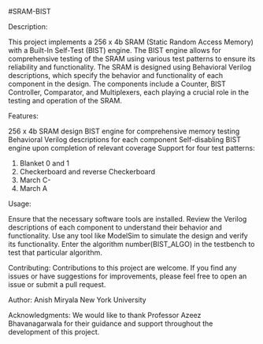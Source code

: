 #SRAM-BIST

Description:

This project implements a 256 x 4b SRAM (Static Random Access Memory) with a Built-In Self-Test (BIST) engine. The BIST engine allows for comprehensive testing of the SRAM using various test patterns to ensure its reliability and functionality. The SRAM is designed using Behavioral Verilog descriptions, which specify the behavior and functionality of each component in the design. The components include a Counter, BIST Controller, Comparator, and Multiplexers, each playing a crucial role in the testing and operation of the SRAM.

Features:

256 x 4b SRAM design
BIST engine for comprehensive memory testing
Behavioral Verilog descriptions for each component
Self-disabling BIST engine upon completion of relevant coverage
Support for four test patterns:
  1. Blanket 0 and 1
  2. Checkerboard and reverse Checkerboard
  3. March C-
  4. March A

Usage:

Ensure that the necessary software tools are installed.
Review the Verilog descriptions of each component to understand their behavior and functionality.
Use any tool like ModelSim to simulate the design and verify its functionality.
Enter the algorithm number(BIST_ALGO) in the testbench to test that particular algorithm.

Contributing:
Contributions to this project are welcome. If you find any issues or have suggestions for improvements, please feel free to open an issue or submit a pull request.

Author:
Anish Miryala
New York University

Acknowledgments:
We would like to thank Professor Azeez Bhavanagarwala for their guidance and support throughout the development of this project.
